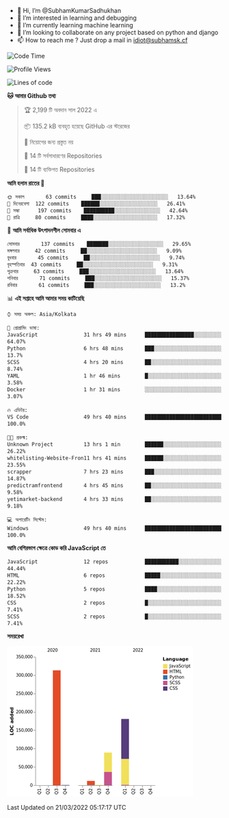 - 👋 Hi, I’m @SubhamKumarSadhukhan
- 👀 I’m interested in learning and debugging
- 🌱 I’m currently learning machine learning
- 💞️ I’m looking to collaborate on any project based on python and django
- 📫 How to reach me ?
      Just drop a mail in idiot@subhamsk.cf

<!---
SubhamKumarSadhukhan/SubhamKumarSadhukhan is a ✨ special ✨ repository because its `README.md` (this file) appears on your GitHub profile.
You can click the Preview link to take a look at your changes.
--->


<!--START_SECTION:waka-->
![Code Time](http://img.shields.io/badge/Code%20Time-308%20hrs%2032%20mins-blue)

![Profile Views](http://img.shields.io/badge/%E0%A6%AA%E0%A7%8D%E0%A6%B0%E0%A7%8B%E0%A6%AB%E0%A6%BE%E0%A6%87%E0%A6%B2%20%E0%A6%A6%E0%A6%B0%E0%A7%8D%E0%A6%B6%E0%A6%A8-0-blue)

![Lines of code](https://img.shields.io/badge/%E0%A6%B9%E0%A7%8D%E0%A6%AF%E0%A6%BE%E0%A6%B2%E0%A7%8B%20%E0%A6%93%E0%A6%AF%E0%A6%BC%E0%A6%BE%E0%A6%B0%E0%A7%8D%E0%A6%B2%E0%A7%8D%E0%A6%A1%20%E0%A6%A5%E0%A7%87%E0%A6%95%E0%A7%87%20%E0%A6%86%E0%A6%AE%E0%A6%BF%20%E0%A6%B2%E0%A6%BF%E0%A6%96%E0%A7%87%E0%A6%9B%E0%A6%BF-597%20Thousand%20%E0%A6%95%E0%A7%8B%E0%A6%A1%E0%A7%87%E0%A6%B0%20%E0%A6%B2%E0%A6%BE%E0%A6%87%E0%A6%A8-blue)

**🐱 আমার Github তথ্য** 

> 🏆 2,199 টি অবদান সাল 2022 এ
 > 
> 📦 135.2 kB ব্যবহৃত হয়েছে GitHub এর স্টরেজের 
 > 
> 🚫 নিয়োগের জন্য প্রস্তুত নয়
 > 
> 📜 14 টি সর্বসাধারণের Repositories 
 > 
> 🔑 14 টি ব্যক্তিগত Repositories  
 > 
**আমি হলাম রাতের 🦉** 

```text
🌞 সকাল       63 commits     ███░░░░░░░░░░░░░░░░░░░░░░   13.64% 
🌆 দিনেরবেলা  122 commits    ██████░░░░░░░░░░░░░░░░░░░   26.41% 
🌃 সন্ধা      197 commits    ██████████░░░░░░░░░░░░░░░   42.64% 
🌙 রাত্রি     80 commits     ████░░░░░░░░░░░░░░░░░░░░░   17.32%

```
📅 **আমি সর্বাধিক উৎপাদনশীল সোমবার এ** 

```text
সোমবার       137 commits    ███████░░░░░░░░░░░░░░░░░░   29.65% 
মঙ্গলবার     42 commits     ██░░░░░░░░░░░░░░░░░░░░░░░   9.09% 
বুধবার       45 commits     ██░░░░░░░░░░░░░░░░░░░░░░░   9.74% 
বৃহস্পতিবার  43 commits     ██░░░░░░░░░░░░░░░░░░░░░░░   9.31% 
শুক্রবার     63 commits     ███░░░░░░░░░░░░░░░░░░░░░░   13.64% 
শনিবার       71 commits     ███░░░░░░░░░░░░░░░░░░░░░░   15.37% 
রবিবার       61 commits     ███░░░░░░░░░░░░░░░░░░░░░░   13.2%

```


📊 **এই সপ্তাহে আমি আমার সময় কাটিয়েছি** 

```text
⌚︎ সময় অঞ্চল: Asia/Kolkata

💬 প্রোগ্রামিং ভাষা: 
JavaScript               31 hrs 49 mins      ████████████████░░░░░░░░░   64.07% 
Python                   6 hrs 48 mins       ███░░░░░░░░░░░░░░░░░░░░░░   13.7% 
SCSS                     4 hrs 20 mins       ██░░░░░░░░░░░░░░░░░░░░░░░   8.74% 
YAML                     1 hr 46 mins        █░░░░░░░░░░░░░░░░░░░░░░░░   3.58% 
Docker                   1 hr 31 mins        ░░░░░░░░░░░░░░░░░░░░░░░░░   3.07%

🔥 এডিটর: 
VS Code                  49 hrs 40 mins      █████████████████████████   100.0%

🐱‍💻 প্রকল্ম: 
Unknown Project          13 hrs 1 min        ██████░░░░░░░░░░░░░░░░░░░   26.22% 
whitelisting-Website-Fron11 hrs 41 mins      ██████░░░░░░░░░░░░░░░░░░░   23.55% 
scrapper                 7 hrs 23 mins       ███░░░░░░░░░░░░░░░░░░░░░░   14.87% 
predictramfrontend       4 hrs 45 mins       ██░░░░░░░░░░░░░░░░░░░░░░░   9.58% 
yetimarket-backend       4 hrs 33 mins       ██░░░░░░░░░░░░░░░░░░░░░░░   9.18%

💻 অপারেটিং সিস্টেম: 
Windows                  49 hrs 40 mins      █████████████████████████   100.0%

```

**আমি বেশিরভাগ ক্ষেত্রে কোড করি JavaScript তে** 

```text
JavaScript               12 repos            ███████████░░░░░░░░░░░░░░   44.44% 
HTML                     6 repos             █████░░░░░░░░░░░░░░░░░░░░   22.22% 
Python                   5 repos             ████░░░░░░░░░░░░░░░░░░░░░   18.52% 
CSS                      2 repos             █░░░░░░░░░░░░░░░░░░░░░░░░   7.41% 
SCSS                     2 repos             █░░░░░░░░░░░░░░░░░░░░░░░░   7.41%

```


**সময়রেখা**

![Chart not found](https://raw.githubusercontent.com/SubhamKumarSadhukhan/SubhamKumarSadhukhan/main/charts/bar_graph.png) 


 Last Updated on 21/03/2022 05:17:17 UTC
<!--END_SECTION:waka-->
